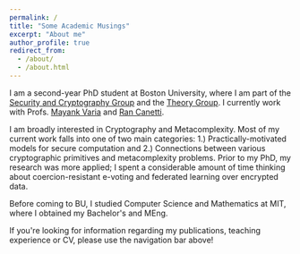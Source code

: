 ```yaml
---
permalink: /
title: "Some Academic Musings"
excerpt: "About me"
author_profile: true
redirect_from: 
  - /about/
  - /about.html
---
```


I am a second-year PhD student at Boston University, where I am part of the [Security and Cryptography Group](https://www.bu.edu/cs/groups/busec/) and the [Theory Group](https://www.bu.edu/tcs/). I currently work with Profs. [Mayank Varia](https://www.mvaria.com/) and [Ran Canetti](https://scholar.google.com/citations?user=-PWcE1YAAAAJ&hl=en).

I am broadly interested in Cryptography and Metacomplexity. Most of my current work falls into one of two main categories: 1.) Practically-motivated models for secure computation and 2.) Connections between various cryptographic primitives and metacomplexity problems. Prior to my PhD, my research was more applied; I spent a considerable amount of time thinking about coercion-resistant e-voting and federated learning over encrypted data. 

Before coming to BU, I studied Computer Science and Mathematics at MIT, where I obtained my Bachelor's and MEng.

If you're looking for information regarding my publications, teaching experience or CV, please use the navigation bar above!